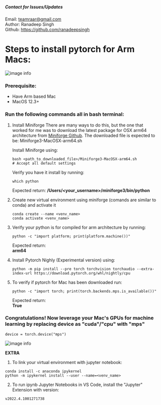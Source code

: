 ##### Contact for Issues/Updates
Email: teamraar@gmail.com \
Author: Ranadeep Singh \
Github: https://github.com/ranadeepsingh 


# Steps to install pytorch for Arm Macs:
![image info](https://upload.wikimedia.org/wikipedia/commons/9/96/Pytorch_logo.png)
### Prerequisite:
* Have Arm based Mac
* MacOS 12.3+

### Run the following commands all in bash terminal:

1. Install Miniforge
    There are many ways to do this, but the one that worked for me was to download the latest package for OSX arm64 architecture from [Miniforge Github](https://github.com/conda-forge/miniforge). The downloaded file is expected to be: Miniforge3-MacOSX-arm64.sh 


    Install Miniforge using:
    ```
    bash <path_to_downloaded_file>/Miniforge3-MacOSX-arm64.sh
    # Accept all default settings
    ```
    Verify you have it install by running:
    ```
    which python
    ```
    Expected return:
    **/Users/<your_username>/miniforge3/bin/python**

2. Create new virtual environment using miniforge (comands are similar to conda) and activate it
    ```
    conda create --name <venv_name>
    conda activate <venv_name>
    ```

3. Verify your python is for compiled for arm architecture by running:
    ```
    python -c "import platform; print(platform.machine())"
    ```
    Expected return: \
    **arm64**

4. Install Pytorch Nighly (Experimental version) using:
    ```
    python -m pip install --pre torch torchvision torchaudio --extra-index-url https://download.pytorch.org/whl/nightly/cpu
    ```

5. To verify if pytorch for Mac has been downloaded run:
    ```
    python -c "import torch; print(torch.backends.mps.is_available())"
    ```
    Expected return: \
    **True**

### Congratulations! Now leverage your Mac's GPUs for machine learning by replacing device as "cuda"/"cpu" with "mps"
```
device = torch.device("mps")
```
![image info](https://media.makeameme.org/created/the-power-is-5b5a12.jpg)

**EXTRA**
1. To link your virtual environment with jupyter notebook:
```
conda install -c anaconda ipykernel
python -m ipykernel install --user --name=<venv_name>
```
2. To run ipynb Jupyter Notebooks in VS Code, install the "Jupyter" Extension with version: 
```
v2022.4.1001271738
```